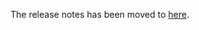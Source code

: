 The release notes has been moved to [here](https://github.com/jsakamoto/Toolbelt.Blazor.I18nText/blob/master/RELEASE-NOTES.txt).